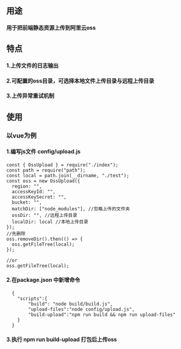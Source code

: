 ## 用途
#### 用于把前端静态资源上传到阿里云oss
## 特点

#### 1.上传文件的日志输出

#### 2.可配置的oss目录，可选择本地文件上传目录与远程上传目录

#### 3.上传异常重试机制

## 使用

### 以vue为例

#### 1.编写js文件 config/upload.js
```
const { OssUpload } = require("./index");
const path = require("path");
const local = path.join(__dirname, "./test");
const oss = new OssUpload({
  region: "",
  accessKeyId: "",
  accessKeySecret: "",
  bucket: "",
  matchDir: ["node_modules"], //忽略上传的文件夹
  ossDir: "", //远程上传目录
  localDir: local //本地上传目录
});
//先删除
oss.removeDir().then(() => {
  oss.getFileTree(local);
});

//or
oss.getFileTree(local);

```
#### 2.在package.json 中新增命令 
```
  {
    "scripts":{
        "build": "node build/build.js",
        "upload-files":"node config/upload.js",
        "build-upload":"npm run build && npm run upload-files"
    }
  }
```
#### 3.执行  npm run build-upload  打包后上传oss
